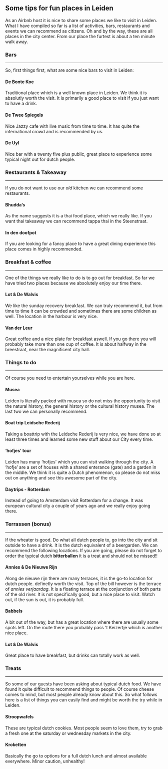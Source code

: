 <h2><a id="Some_tips_for_fun_places_in_Leiden_0"></a>Some tips for fun places in Leiden</h2>
<p>As an Airbnb host it is nice to share some places we like to visit in Leiden. What I have compiled so far is a list of activities, bars, restaurants and events we can recommend as citizens. Oh and by the way, these are all places in the city center. From our place the furtest is about a ten minute walk away.</p>
<h3><a id="Bars_3"></a>Bars</h3>
<hr>
<p>So, first things first, what are some nice bars to visit in Leiden:</p>
<h4><a id="De_Bonte_Koe_7"></a>De Bonte Koe <a href="https://goo.gl/maps/Q57noMD1J5S2"><i class="fa fa-map-marker" aria-hidden="true"></i></a></h4>
<p>Traditional place which is a well known place in Leiden. We think it is absolutly worth the visit. It is primarily a good place to visit if you just want to have a drink.</p>
<h4><a id="De_Twee_Spiegels_10"></a>De Twee Spiegels</h4>
<p>Nice Jazzy cafe with live music from time to time. It has quite the international crowd and is recommended by us.</p>
<h4><a id="De_Uyl_13"></a>De Uyl</h4>
<p>Nice bar with a twenty five plus public, great place to experience some typical night out for dutch people.</p>
<h3><a id="Restaurants__Takeaway_17"></a>Restaurants &amp; Takeaway</h3>
<hr>
<p>If you do not want to use our <em>old</em> kitchen we can recommend some restaurants.</p>
<h4><a id="Bhuddas_21"></a>Bhudda’s</h4>
<p>As the name suggests it is a thai food place, which we really like. If you want thai takeaway we can recommend tappa thai in the Steenstraat.</p>
<h4><a id="In_den_doofpot_24"></a>In den doofpot</h4>
<p>If you are looking for a fancy place to have a great dining experience this place comes in highly recommended.</p>
<h3><a id="Breakfast__coffee_27"></a>Breakfast &amp; coffee</h3>
<hr>
<p>One of the things we really like to do is to go out for breakfast. So far we have tried two places because we absolutely enjoy our time there.</p>
<h4><a id="Lot__De_Walvis_31"></a>Lot &amp; De Walvis</h4>
<p>We like the sunday recovery breakfast. We can truly recommend it, but from time to time it can be crowded and sometimes there are some children as well. The location in the harbour is very nice.</p>
<h4><a id="Van_der_Leur_34"></a>Van der Leur</h4>
<p>Great coffee and a nice plate for breakfast aswell. If you go there you will probably take more than one cup of coffee. It is about halfway in the breestraat, near the magnificent city hall.</p>
<h3><a id="Things_to_do_37"></a>Things to do</h3>
<hr>
<p>Of course you need to entertain yourselves while you are here.</p>
<h4><a id="Musea_42"></a>Musea</h4>
<p>Leiden is literally packed with musea so do not miss the opportunity to visit the natural history, the general history or the cultural history musea. The last two we can personally recommend.</p>
<h4><a id="Boat_trip_Leidsche_Rederij_45"></a>Boat trip Leidsche Rederij</h4>
<p>Taking a boattrip with the Leidsche Rederij is very nice, we have done so at least three times and learned some new stuff about our City every time.</p>
<h4><a id="hofjes_tour_48"></a>‘hofjes’ tour</h4>
<p>Leiden has many ‘hofjes’ which you can visit walking through the city. A ‘hofje’ are a set of houses with a shared enterance (gate) and a garden in the middle. We think it is quite a Dutch phenomenon, so please do not miss out on anything and see this awesome part of the city.</p>
<h4><a id="Daytrips__Rotterdam_51"></a>Daytrips - Rotterdam</h4>
<p>Instead of going to Amsterdam visit Rotterdam for a change. It was european cultural city a couple of years ago and we really enjoy going there.</p>
<h3><a id="Terrassen_bonus_54"></a>Terrassen (bonus)</h3>
<hr>
<p>If the wheater is good. Do what all dutch people to, go into the city and sit outside to have a drink. It is the dutch equivalent of a beergarden. We can recommend the following locations. If you are going, please do not forget to order the typical dutch <strong>bitterballen</strong> it is a treat and should not be missed!!</p>
<h4><a id="Annies__De_Nieuwe_Rijn_58"></a>Annies &amp; De Nieuwe Rijn</h4>
<p>Along de nieuwe rijn there are many terraces, it is the go-to location for dutch people. definetly worth the visit. Top of the bill however is the terrace of <em>annies verjaardag</em>. It is a floating terrace at the conjunction of both parts of the old river. It is not specifically good, but a nice place to visit. Watch out, if the sun is out, it is probably full.</p>
<h4><a id="Babbels_61"></a>Babbels</h4>
<p>A bit out of the way, but has a great location where there are usually some spots left. On the route there you probably pass 't Keizertje which is another nice place.</p>
<h4><a id="Lot__De_Walvis_64"></a>Lot &amp; De Walvis</h4>
<p>Great place to have breakfast, but drinks can totally work as well.</p>
<h3><a id="Treats_68"></a>Treats</h3>
<hr>
<p>So some of our guests have been asking about typical dutch food. We have found it quite difficult to recommend things to people. Of course cheese comes to mind, but most people already know about this. So what follows here is a list of things you can easily find and might be worth the try while in Leiden.</p>
<h4><a id="Stroopwafels_72"></a>Stroopwafels</h4>
<p>These are typical dutch cookies. Most people seem to love them, try to grab a fresh one at the saturday or wednesday markets in the city.</p>
<h4><a id="Kroketten_75"></a>Kroketten</h4>
<p>Basically the go to options for a full dutch lunch and almost available everywhere. Minor caution, unhealthy!</p>
